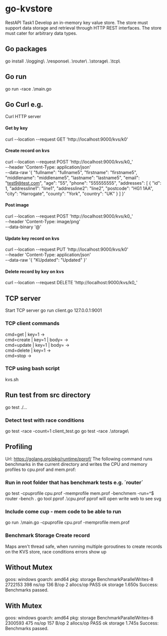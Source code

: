 # go-kvstore

RestAPI Task1 Develop an in-memory key value store. The store must support data storage and retrieval through HTTP REST interfaces. The store must cater for arbitrary data types.

## Go packages
go install .\logging\ .\response\ .\router\ .\storage\ .\tcp\

## Go run
go run -race .\main.go

## Go Curl e.g.
Curl HTTP server

#### Get by key
curl --location --request GET 'http://localhost:9000/kvs/k0'

#### Create record on kvs
curl --location --request POST 'http://localhost:9000/kvs/k0_' \
--header 'Content-Type: application/json' \
--data-raw '{
    "fullname": "fullname5",
    "firstname": "firstname5",
    "middlename": "middlename5",
    "lastname": "lastname5",
    "email": "test9@test.com",
    "age": "55",
    "phone": "555555555",
    "addresses": [
        {
            "id": 1,
            "addressline1": "line1",
            "addressline2": "line2",
            "postcode": "HG1 1AA",
            "city": "Harrogate",
            "county": "York",
            "country": "UK"
        }
    ]
}'

#### Post image
curl --location --request POST 'http://localhost:9000/kvs/k0_' \
--header 'Content-Type: image/png' \
--data-binary '@<replacewithabsoluteimagepath>'

#### Update key record on kvs
curl --location --request PUT 'http://localhost:9000/kvs/k0' \
--header 'Content-Type: application/json' \
--data-raw '{
	"KUpdated": "Updated"
}'

#### Delete record by key on kvs
curl --location --request DELETE 'http://localhost:9000/kvs/k0_'

## TCP server
Start TCP server
go run client.go 127.0.0.1:9001

### TCP client commands
cmd=get | key=1 -> <!-- command get data by key --> \
cmd=create | key=1 | body=<data> -> <!-- command create record on KVS with key / body --> \
cmd=update | key=1 | body=<data> -> \
cmd=delete | key=1 -> \
cmd=stop -> <!-- command stop tells server to stop receiving connections from this client -->

### TCP using bash script
kvs.sh 

## Run test from src directory
go test ./...

### Detect test with race conditions
go test -race -count=1 client_test.go
go test -race .\storage\

## Profiling
Url: https://golang.org/pkg/runtime/pprof/
The following command runs benchmarks in the current directory and writes the CPU and memory profiles to cpu.prof and mem.prof:

### Run in root folder that has benchmark tests e.g. ´router´
go test -cpuprofile cpu.prof -memprofile mem.prof -benchmem -run=^$ router -bench .
go tool pprof .\cpu.prof
pprof will open write web to see svg

### Include come cup - mem code to be able to run
go run .\main.go -cpuprofile cpu.prof -memprofile mem.prof

### Benchmark Storage Create record
Maps aren't thread safe, when running multiple goroutines to create
records on the KVS store, race conditions errors show up

## Without Mutex
goos: windows
goarch: amd64
pkg: storage
BenchmarkParallelWrites-8   	 2722153	       398 ns/op	     136 B/op	       2 allocs/op
PASS
ok  	storage	1.650s
Success: Benchmarks passed.

## With Mutex
goos: windows
goarch: amd64
pkg: storage
BenchmarkParallelWrites-8   	 2300593	       475 ns/op	     157 B/op	       2 allocs/op
PASS
ok  	storage	1.745s
Success: Benchmarks passed.